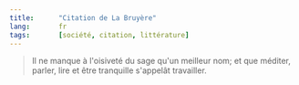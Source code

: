 ```yaml
--- 
title:      "Citation de La Bruyère" 
lang:       fr 
tags:       [société, citation, littérature]
---
```



> Il ne manque à l'oisiveté du sage qu'un meilleur nom; et que méditer, parler, lire et être tranquille s'appelât travailler.
